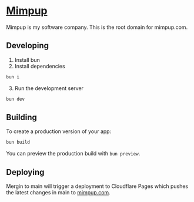 # [Mimpup](https://www.mimpup.com)

Mimpup is my software company. This is the root domain for mimpup.com.

## Developing

1. Install bun
2. Install dependencies

```bash
bun i
```

3. Run the development server

```bash
bun dev
```

## Building

To create a production version of your app:

```bash
bun build
```

You can preview the production build with `bun preview`.

## Deploying

Mergin to main will trigger a deployment to Cloudflare Pages which pushes the latest changes in main to [mimpup.com](https://mimpup.com).
